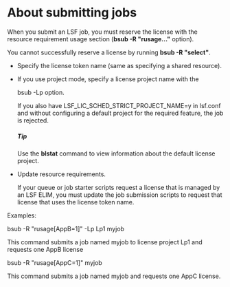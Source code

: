 # About submitting jobs

When you submit an LSF job, you must reserve the license with the resource requirement usage section (**bsub -R "rusage..."** option).

You cannot successfully reserve a license by running **bsub -R "select"**.

- Specify the license token name (same as specifying a shared resource).

- If you use project mode, specify a license project name with the

   bsub -Lp option.

  If you also have LSF_LIC_SCHED_STRICT_PROJECT_NAME=y in lsf.conf and without configuring a default project for the required feature, the job is rejected.

  ##### **Tip**

  Use the **blstat** command to view information about the default license project.

- Update resource requirements.

  If your queue or job starter scripts request a license that is managed by an LSF ELIM, you must update the job submission scripts to request that license that uses the license token name.

Examples:

bsub -R "rusage[AppB=1]" -Lp Lp1 myjob

This command submits a job named myjob to license project Lp1 and requests one AppB license

bsub -R "rusage[AppC=1]" myjob

This command submits a job named myjob and requests one AppC license.